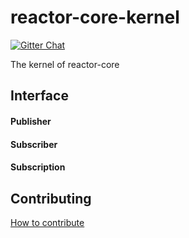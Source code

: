 # reactor-core-kernel

[![Gitter Chat](https://badges.gitter.im/Join%20Chat.svg)](https://groups.google.com/g/reactive-group)

The kernel of reactor-core

## Interface

#### Publisher

#### Subscriber

#### Subscription

## Contributing

[How to contribute](./CONTRIBUTING.md)
